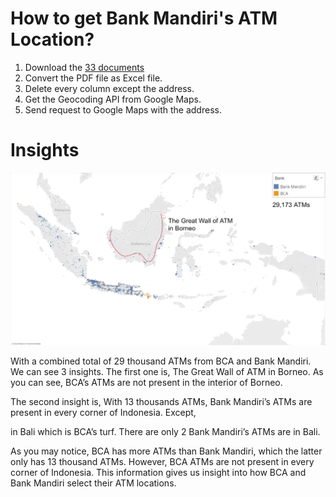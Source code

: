 # How to get Bank Mandiri's ATM Location?

1. Download the [33 documents](https://bankmandiri.co.id/web/guest/penyesuaian-operasional-kantor-cabang)
2. Convert the PDF file as Excel file.
3. Delete every column except the address.
4. Get the Geocoding API from Google Maps.
5. Send request to Google Maps with the address.

# Insights

![](./presentation.gif)

With a combined total of 29 thousand ATMs from BCA and Bank Mandiri. We can see 3 insights. The first one is,
The Great Wall of ATM in Borneo. As you can see, BCA’s ATMs are not present in the interior of Borneo.

The second insight is,
With 13 thousands ATMs, Bank Mandiri’s ATMs are present in every corner of Indonesia. Except,

in Bali which is BCA’s turf. There are only 2 Bank Mandiri’s ATMs are in Bali.

As you may notice, BCA has more ATMs than Bank Mandiri, which the latter only has 13 thousand ATMs. However, BCA ATMs are not present in every corner of Indonesia. This information gives us insight into how BCA and Bank Mandiri select their ATM locations.

